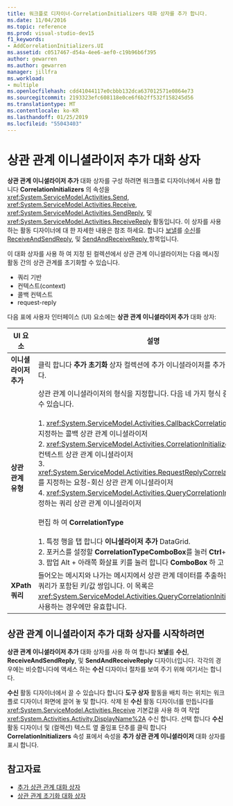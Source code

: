 ```yaml
---
title: 워크플로 디자이너-CorrelationInitializers 대화 상자를 추가 합니다.
ms.date: 11/04/2016
ms.topic: reference
ms.prod: visual-studio-dev15
f1_keywords:
- AddCorrelationInitializers.UI
ms.assetid: c0517467-d54a-4ee6-aef0-c19b96b6f395
author: gewarren
ms.author: gewarren
manager: jillfra
ms.workload:
- multiple
ms.openlocfilehash: cdd41044117e0cbbb132dca637012571e0864e73
ms.sourcegitcommit: 2193323efc608118e0ce6f6b2ff532f158245d56
ms.translationtype: MT
ms.contentlocale: ko-KR
ms.lasthandoff: 01/25/2019
ms.locfileid: "55043403"
---
```

# <a name="add-correlationinitializers-dialog-box"></a>상관 관계 이니셜라이저 추가 대화 상자

**상관 관계 이니셜라이저 추가** 대화 상자를 구성 하려면 워크플로 디자이너에서 사용 합니다 **CorrelationInitializers** 의 속성을 <xref:System.ServiceModel.Activities.Send>, <xref:System.ServiceModel.Activities.Receive>, <xref:System.ServiceModel.Activities.SendReply>, 및 <xref:System.ServiceModel.Activities.ReceiveReply> 활동입니다. 이 상자를 사용 하는 활동 디자이너에 대 한 자세한 내용은 참조 하세요. 합니다 [보낼](../workflow-designer/send-activity-designer.md)를 [수신](../workflow-designer/receive-activity-designer.md)를 [ReceiveAndSendReply](../workflow-designer/receiveandsendreply-template-designer.md), 및 [SendAndReceiveReply ](../workflow-designer/sendandreceivereply-template-designer.md) 항목입니다.

이 대화 상자를 사용 하 여 지정 된 컬렉션에서 상관 관계 이니셜라이저는 다음 메시징 활동 간의 상관 관계를 초기화할 수 있습니다.

- 쿼리 기반
- 컨텍스트(context)
- 콜백 컨텍스트
- request-reply

다음 표에 사용자 인터페이스 (UI) 요소에는 **상관 관계 이니셜라이저 추가** 대화 상자:

|UI 요소|설명|
|-|-----------------|
|**이니셜라이저 추가**|클릭 합니다 **추가 초기화** 상자 컬렉션에 추가 이니셜라이저를 추가할 수 있습니다.|
|**상관 관계 유형**|상관 관계 이니셜라이저의 형식을 지정합니다. 다음 네 가지 형식 중에서 선택할 수 있습니다.<br /><br /> 1. <xref:System.ServiceModel.Activities.CallbackCorrelationInitializer>를 지정하는 콜백 상관 관계 이니셜라이저<br />2. <xref:System.ServiceModel.Activities.CorrelationInitializer>를 지정하는 컨텍스트 상관 관계 이니셜라이저<br />3. <xref:System.ServiceModel.Activities.RequestReplyCorrelationInitializer>를 지정하는 요청-회신 상관 관계 이니셜라이저<br />4. <xref:System.ServiceModel.Activities.QueryCorrelationInitializer>를 지정하는 쿼리 상관 관계 이니셜라이저<br /><br /> 편집 하 여 **CorrelationType**<br /><br /> 1. 특정 행을 탭 합니다 **이니셜라이저 추가** DataGrid.<br />2. 포커스를 설정할 **CorrelationTypeComboBox**를 눌러 **Ctrl**+**탭**합니다.<br />3. 팝업 Alt + 아래쪽 화살표 키를 눌러 합니다 **ComboBox** 하 고 편집 합니다.|
|**XPath 쿼리**|들어오는 메시지와 나가는 메시지에서 상관 관계 데이터를 추출하는 데 사용되는 쿼리가 포함된 키/값 쌍입니다. 이 목록은 <xref:System.ServiceModel.Activities.QueryCorrelationInitializer> 형식을 사용하는 경우에만 유효합니다.|

## <a name="to-launch-the-add-correlation-initializers-dialog-box"></a>상관 관계 이니셜라이저 추가 대화 상자를 시작하려면

 **상관 관계 이니셜라이저 추가** 대화 상자를 사용 하 여 합니다 **보낼**를 **수신**, **ReceiveAndSendReply**, 및  **SendAndReceiveReply** 디자이너입니다. 각각의 경우에는 비슷합니다에 액세스 하는 **수신** 디자이너 절차를 보여 주기 위해 여기서는 합니다.

 **수신** 활동 디자이너에서 끌 수 있습니다 합니다 **도구 상자** 활동을 배치 하는 위치는 워크플로 디자이너 화면에 끌어 놓 및 합니다. 삭제 된 **수신** 활동 디자이너를 만듭니다를 <xref:System.ServiceModel.Activities.Receive> 기본값을 사용 하 여 작업 <xref:System.Activities.Activity.DisplayName%2A> 수신 합니다. 선택 합니다 **수신** 활동 디자이너 및 (컬렉션) 텍스트 옆 줄임표 단추를 클릭 합니다 **CorrelationInitializers** 속성 표에서 속성을 **추가 상관 관계 이니셜라이저** 대화 상자를 표시 합니다.

## <a name="see-also"></a>참고자료

- [추가 상관 관계 대화 상자](http://msdn.microsoft.com/en-us/9e41a149-e8ab-41b1-8886-ea06a63041b6)
- [상관 관계 초기화 대화 상자](../workflow-designer/initialize-correlation-dialog-box.md)